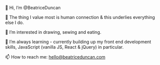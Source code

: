 👋 Hi, I’m @BeatriceDuncan

🧡 The thing I value most is human connection & this underlies everything else I do.

👀 I’m interested in drawing, sewing and eating.

🌱 I’m always learning - currently building up my front end development skills, JavaScript (vanilla JS, React & jQuery) in particular.

📫 How to reach me: hello@beatriceduncan.com
